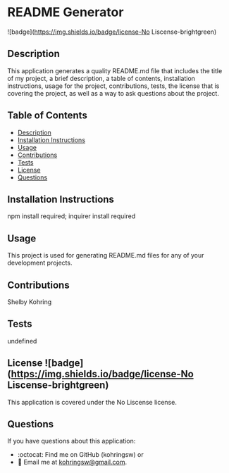 
  
  # README Generator

  ![badge](https://img.shields.io/badge/license-No Liscense-brightgreen)

  ## Description
  This application generates a quality README.md file that includes the title of my project, a brief description, a table of contents, installation instructions, usage for the project, contributions, tests, the license that is covering the project, as well as a way to ask questions about the project.

  ## Table of Contents
  - [Description](#description)
  - [Installation Instructions](#installation)
  - [Usage](#usage)
  - [Contributions](#contributions)
  - [Tests](#tests)
  - [License](#license)
  - [Questions](#questions)

  ## Installation Instructions
  npm install required; inquirer install required

  ## Usage
  This project is used for generating README.md files for any of your development projects.

  ## Contributions
  Shelby Kohring

  ## Tests
  undefined

  ## License ![badge](https://img.shields.io/badge/license-No Liscense-brightgreen)
  This application is covered under the No Liscense license.

  ## Questions
  If you have questions about this application: 
  - :octocat: Find me on GitHub (kohringsw) or 
  - :email: Email me at kohringsw@gmail.com.
